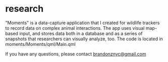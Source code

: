 
# research
"Moments" is a data-capture application that I created for wildlife trackers to record data on complex animal interactions. The app uses visual map-based input, and stores data both in a database and as a series of snapshots that researchers can visually analyze, too. The code is located in moments/Moments/qml/Main.qml
     
If you have any questions, please contact brandonznyc@gmail.com
